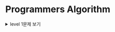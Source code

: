 # Programmers Algorithm

<details>
  <summary> level 1문제 보기</summary>
  <div markdown="1">

* level1
    * 가운데 글자 가져오기
        * [link](https://github.com/sunho1999/programmers/tree/main/level1/가운데%20글자%20가져오기)
    * 키패드 누르기
        * [link](https://github.com/sunho1999/programmers/tree/main/level1/키패드%20누르기)
    
  </div>
  </details>